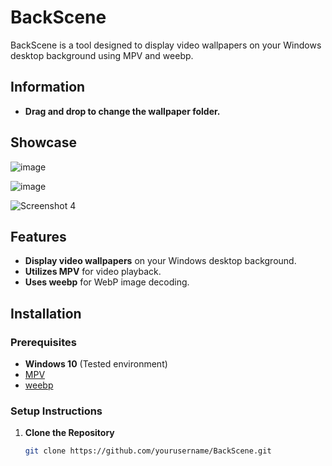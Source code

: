 # BackScene

BackScene is a tool designed to display video wallpapers on your Windows desktop background using MPV and weebp.

## Information

- **Drag and drop to change the wallpaper folder.**

## Showcase

![image](https://github.com/user-attachments/assets/6db12b16-f984-4c4b-b1fe-8e9dad4e1326)

![image](https://github.com/user-attachments/assets/a79500cc-40d0-42d0-b148-c825812ff1c8)

![Screenshot 4](https://github.com/user-attachments/assets/b4dcbc91-517a-4397-ac3b-91ee4112dd1a)

## Features

- **Display video wallpapers** on your Windows desktop background.
- **Utilizes MPV** for video playback.
- **Uses weebp** for WebP image decoding.

## Installation

### Prerequisites

- **Windows 10** (Tested environment)
- [MPV](https://mpv.io/)
- [weebp](https://github.com/Francesco149/weebp)

### Setup Instructions

1. **Clone the Repository**

   ```bash
   git clone https://github.com/yourusername/BackScene.git
